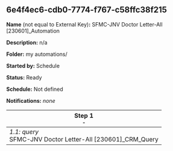 ## 6e4f4ec6-cdb0-7774-f767-c58ffc38f215

**Name** (not equal to External Key)**:** SFMC-JNV Doctor Letter-All [230601]_Automation

**Description:** n/a

**Folder:** my automations/

**Started by:** Schedule

**Status:** Ready

**Schedule:** Not defined

**Notifications:** _none_


| Step 1<br>_<small>-</small>_ |
| --- |
| _1.1: query_<br>SFMC-JNV Doctor Letter-All [230601]_CRM_Query |
